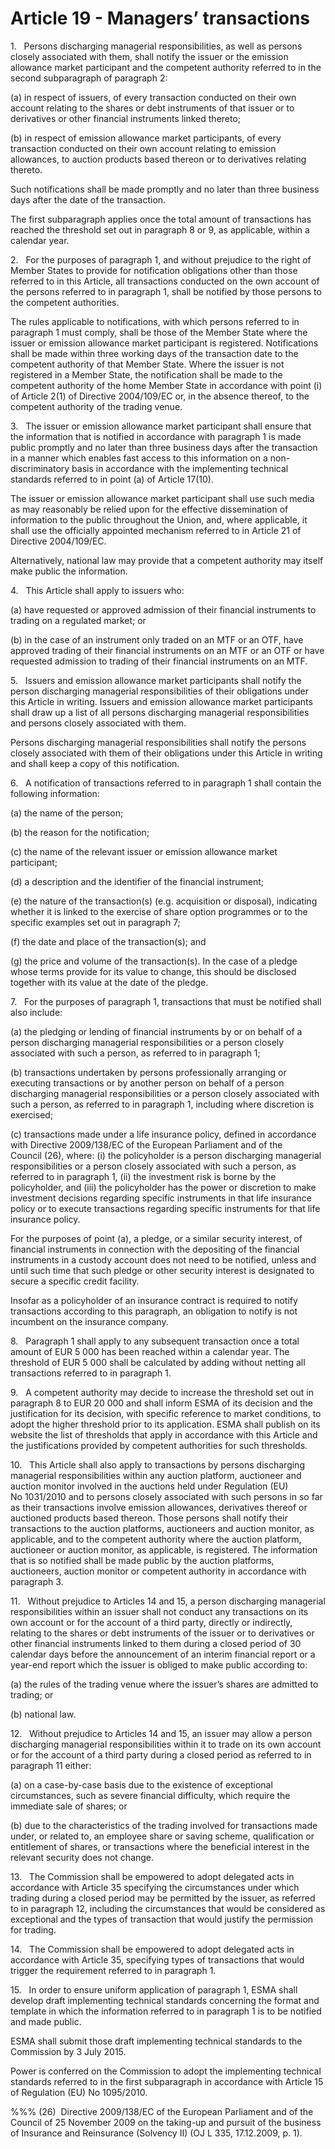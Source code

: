 # Article 19 - Managers’ transactions


1.   Persons discharging managerial responsibilities, as well as persons closely associated with them, shall notify the issuer or the emission allowance market participant and the competent authority referred to in the second subparagraph of paragraph 2:

(a) in respect of issuers, of every transaction conducted on their own account relating to the shares or debt instruments of that issuer or to derivatives or other financial instruments linked thereto;

(b) in respect of emission allowance market participants, of every transaction conducted on their own account relating to emission allowances, to auction products based thereon or to derivatives relating thereto.

Such notifications shall be made promptly and no later than three business days after the date of the transaction.

The first subparagraph applies once the total amount of transactions has reached the threshold set out in paragraph 8 or 9, as applicable, within a calendar year.

2.   For the purposes of paragraph 1, and without prejudice to the right of Member States to provide for notification obligations other than those referred to in this Article, all transactions conducted on the own account of the persons referred to in paragraph 1, shall be notified by those persons to the competent authorities.

The rules applicable to notifications, with which persons referred to in paragraph 1 must comply, shall be those of the Member State where the issuer or emission allowance market participant is registered. Notifications shall be made within three working days of the transaction date to the competent authority of that Member State. Where the issuer is not registered in a Member State, the notification shall be made to the competent authority of the home Member State in accordance with point (i) of Article 2(1) of Directive 2004/109/EC or, in the absence thereof, to the competent authority of the trading venue.

3.   The issuer or emission allowance market participant shall ensure that the information that is notified in accordance with paragraph 1 is made public promptly and no later than three business days after the transaction in a manner which enables fast access to this information on a non-discriminatory basis in accordance with the implementing technical standards referred to in point (a) of Article 17(10).

The issuer or emission allowance market participant shall use such media as may reasonably be relied upon for the effective dissemination of information to the public throughout the Union, and, where applicable, it shall use the officially appointed mechanism referred to in Article 21 of Directive 2004/109/EC.

Alternatively, national law may provide that a competent authority may itself make public the information.

4.   This Article shall apply to issuers who:

(a) have requested or approved admission of their financial instruments to trading on a regulated market; or

(b) in the case of an instrument only traded on an MTF or an OTF, have approved trading of their financial instruments on an MTF or an OTF or have requested admission to trading of their financial instruments on an MTF.

5.   Issuers and emission allowance market participants shall notify the person discharging managerial responsibilities of their obligations under this Article in writing. Issuers and emission allowance market participants shall draw up a list of all persons discharging managerial responsibilities and persons closely associated with them.

Persons discharging managerial responsibilities shall notify the persons closely associated with them of their obligations under this Article in writing and shall keep a copy of this notification.

6.   A notification of transactions referred to in paragraph 1 shall contain the following information:

(a) the name of the person;

(b) the reason for the notification;

(c) the name of the relevant issuer or emission allowance market participant;

(d) a description and the identifier of the financial instrument;

(e) the nature of the transaction(s) (e.g. acquisition or disposal), indicating whether it is linked to the exercise of share option programmes or to the specific examples set out in paragraph 7;

(f) the date and place of the transaction(s); and

(g) the price and volume of the transaction(s). In the case of a pledge whose terms provide for its value to change, this should be disclosed together with its value at the date of the pledge.

7.   For the purposes of paragraph 1, transactions that must be notified shall also include:

(a) the pledging or lending of financial instruments by or on behalf of a person discharging managerial responsibilities or a person closely associated with such a person, as referred to in paragraph 1;

(b) transactions undertaken by persons professionally arranging or executing transactions or by another person on behalf of a person discharging managerial responsibilities or a person closely associated with such a person, as referred to in paragraph 1, including where discretion is exercised;

(c) transactions made under a life insurance policy, defined in accordance with Directive 2009/138/EC of the European Parliament and of the Council (26), where: (i) the policyholder is a person discharging managerial responsibilities or a person closely associated with such a person, as referred to in paragraph 1, (ii) the investment risk is borne by the policyholder, and (iii) the policyholder has the power or discretion to make investment decisions regarding specific instruments in that life insurance policy or to execute transactions regarding specific instruments for that life insurance policy.

For the purposes of point (a), a pledge, or a similar security interest, of financial instruments in connection with the depositing of the financial instruments in a custody account does not need to be notified, unless and until such time that such pledge or other security interest is designated to secure a specific credit facility.

Insofar as a policyholder of an insurance contract is required to notify transactions according to this paragraph, an obligation to notify is not incumbent on the insurance company.

8.   Paragraph 1 shall apply to any subsequent transaction once a total amount of EUR 5 000 has been reached within a calendar year. The threshold of EUR 5 000 shall be calculated by adding without netting all transactions referred to in paragraph 1.

9.   A competent authority may decide to increase the threshold set out in paragraph 8 to EUR 20 000 and shall inform ESMA of its decision and the justification for its decision, with specific reference to market conditions, to adopt the higher threshold prior to its application. ESMA shall publish on its website the list of thresholds that apply in accordance with this Article and the justifications provided by competent authorities for such thresholds.

10.   This Article shall also apply to transactions by persons discharging managerial responsibilities within any auction platform, auctioneer and auction monitor involved in the auctions held under Regulation (EU) No 1031/2010 and to persons closely associated with such persons in so far as their transactions involve emission allowances, derivatives thereof or auctioned products based thereon. Those persons shall notify their transactions to the auction platforms, auctioneers and auction monitor, as applicable, and to the competent authority where the auction platform, auctioneer or auction monitor, as applicable, is registered. The information that is so notified shall be made public by the auction platforms, auctioneers, auction monitor or competent authority in accordance with paragraph 3.

11.   Without prejudice to Articles 14 and 15, a person discharging managerial responsibilities within an issuer shall not conduct any transactions on its own account or for the account of a third party, directly or indirectly, relating to the shares or debt instruments of the issuer or to derivatives or other financial instruments linked to them during a closed period of 30 calendar days before the announcement of an interim financial report or a year-end report which the issuer is obliged to make public according to:

(a) the rules of the trading venue where the issuer’s shares are admitted to trading; or

(b) national law.

12.   Without prejudice to Articles 14 and 15, an issuer may allow a person discharging managerial responsibilities within it to trade on its own account or for the account of a third party during a closed period as referred to in paragraph 11 either:

(a) on a case-by-case basis due to the existence of exceptional circumstances, such as severe financial difficulty, which require the immediate sale of shares; or

(b) due to the characteristics of the trading involved for transactions made under, or related to, an employee share or saving scheme, qualification or entitlement of shares, or transactions where the beneficial interest in the relevant security does not change.

13.   The Commission shall be empowered to adopt delegated acts in accordance with Article 35 specifying the circumstances under which trading during a closed period may be permitted by the issuer, as referred to in paragraph 12, including the circumstances that would be considered as exceptional and the types of transaction that would justify the permission for trading.

14.   The Commission shall be empowered to adopt delegated acts in accordance with Article 35, specifying types of transactions that would trigger the requirement referred to in paragraph 1.

15.   In order to ensure uniform application of paragraph 1, ESMA shall develop draft implementing technical standards concerning the format and template in which the information referred to in paragraph 1 is to be notified and made public.

ESMA shall submit those draft implementing technical standards to the Commission by 3 July 2015.

Power is conferred on the Commission to adopt the implementing technical standards referred to in the first subparagraph in accordance with Article 15 of Regulation (EU) No 1095/2010.

%%% (26)  Directive 2009/138/EC of the European Parliament and of the Council of 25 November 2009 on the taking-up and pursuit of the business of Insurance and Reinsurance (Solvency II) (OJ L 335, 17.12.2009, p. 1).
